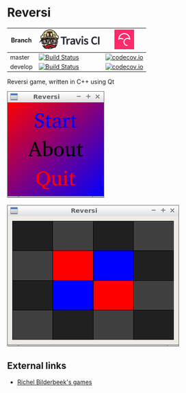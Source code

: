 # Reversi

Branch|[![Travis CI logo](TravisCI.png)](https://travis-ci.org)|[![Codecov logo](Codecov.png)](https://www.codecov.io)
---|---|---
master|[![Build Status](https://travis-ci.org/richelbilderbeek/Reversi.svg?branch=master)](https://travis-ci.org/richelbilderbeek/Reversi)|[![codecov.io](https://codecov.io/github/richelbilderbeek/Reversi/coverage.svg?branch=master)](https://codecov.io/github/richelbilderbeek/Reversi/branch/master)
develop|[![Build Status](https://travis-ci.org/richelbilderbeek/Reversi.svg?branch=develop)](https://travis-ci.org/richelbilderbeek/Reversi)|[![codecov.io](https://codecov.io/github/richelbilderbeek/Reversi/coverage.svg?branch=develop)](https://codecov.io/github/richelbilderbeek/Reversi/branch/develop)

Reversi game, written in C++ using Qt

![Reversi menu v2.0](Screenshots/ReversiMenu_2_0.png)

![Reversi v2.0](Screenshots/Reversi_2_0.png)

## External links

 * [Richel Bilderbeek's games](https://github.com/richelbilderbeek/Games)
